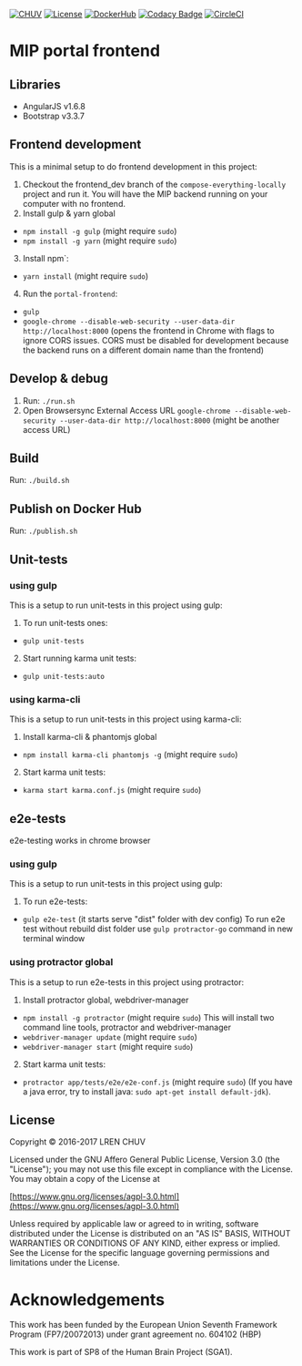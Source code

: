 [![CHUV](https://img.shields.io/badge/CHUV-LREN-AF4C64.svg)](https://www.unil.ch/lren/en/home.html) [![License](https://img.shields.io/badge/license-AGPL--3.0-blue.svg)](https://www.gnu.org/licenses/agpl-3.0.html) [![DockerHub](https://img.shields.io/badge/docker-hbpmip%2Fportal--frontend-008bb8.svg)](https://hub.docker.com/r/hbpmip/portal-frontend/) [![Codacy Badge](https://api.codacy.com/project/badge/Grade/9143f566eca64ffbb06258c61fb64ea0)](https://www.codacy.com/app/hbp-mip/portal-frontend?utm_source=github.com&amp;utm_medium=referral&amp;utm_content=LREN-CHUV/portal-frontend&amp;utm_campaign=Badge_Grade) [![CircleCI](https://circleci.com/gh/LREN-CHUV/portal-frontend/tree/master.svg?style=svg)](https://circleci.com/gh/LREN-CHUV/portal-frontend/tree/master)

# MIP portal frontend

## Libraries
- AngularJS v1.6.8
- Bootstrap v3.3.7

## Frontend development
This is a minimal setup to do frontend development in this project:
1. Checkout the frontend_dev branch of the `compose-everything-locally` project and run it. You will have the MIP backend running on your computer with no frontend.
2. Install gulp & yarn global
  * `npm install -g gulp` (might require `sudo`)
  * `npm install -g yarn` (might require `sudo`)
3. Install npm`:
  * `yarn install` (might require `sudo`)
4. Run the `portal-frontend`:
  * `gulp`
  * `google-chrome --disable-web-security --user-data-dir http://localhost:8000` (opens the frontend in Chrome with flags to ignore CORS issues. CORS must be disabled for development because the backend runs on a different domain name than the frontend)

## Develop & debug
1. Run: `./run.sh`
2. Open Browsersync External Access URL `google-chrome --disable-web-security --user-data-dir http://localhost:8000`
(might be another access URL)

## Build

Run: `./build.sh`

## Publish on Docker Hub

Run: `./publish.sh`


## Unit-tests 
### using gulp
This is a setup to run unit-tests in this project using gulp:
1. To run unit-tests ones:
  * `gulp unit-tests`
2. Start running karma unit tests:
  * `gulp unit-tests:auto`

### using karma-cli
This is a setup to run unit-tests in this project using karma-cli:
1. Install karma-cli & phantomjs global
  * `npm install karma-cli phantomjs -g` (might require `sudo`)
2. Start karma unit tests:
  * `karma start karma.conf.js` (might require `sudo`)
  
  
## e2e-tests 
e2e-testing works in chrome browser
### using gulp
This is a setup to run unit-tests in this project using gulp:
1. To run e2e-tests:
  * `gulp e2e-test` (it starts serve "dist" folder with dev config)
  To run e2e test without rebuild dist folder use `gulp protractor-go` command in new terminal window


### using protractor global
This is a setup to run e2e-tests in this project using protractor:
1. Install protractor global, webdriver-manager
  * `npm install -g protractor` (might require `sudo`) This will install two command line tools, protractor and webdriver-manager
  * `webdriver-manager update` (might require `sudo`)
  * `webdriver-manager start` (might require `sudo`)
2. Start karma unit tests:
  * `protractor app/tests/e2e/e2e-conf.js` (might require `sudo`)
(If you have a java error, try to install java: `sudo apt-get install default-jdk`).



## License

Copyright © 2016-2017 LREN CHUV

Licensed under the GNU Affero General Public License, Version 3.0 (the "License");
you may not use this file except in compliance with the License.
You may obtain a copy of the License at

   [https://www.gnu.org/licenses/agpl-3.0.html](https://www.gnu.org/licenses/agpl-3.0.html)

Unless required by applicable law or agreed to in writing, software
distributed under the License is distributed on an "AS IS" BASIS,
WITHOUT WARRANTIES OR CONDITIONS OF ANY KIND, either express or implied.
See the License for the specific language governing permissions and
limitations under the License.

# Acknowledgements

This work has been funded by the European Union Seventh Framework Program (FP7/2007­2013) under grant agreement no. 604102 (HBP)

This work is part of SP8 of the Human Brain Project (SGA1).
